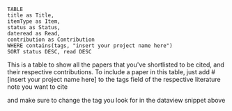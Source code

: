 ```dataview  
TABLE  
title as Title,  
itemType as Item,  
status as Status,  
dateread as Read,  
contribution as Contribution  
WHERE contains(tags, "insert your project name here")  
SORT status DESC, read DESC  
```

This is a table to show all the papers that you've shortlisted to be cited, and their respective contributions. To include a paper in this table, just add #[insert your project name here] to the tags field of the respective literature note you want to cite

and make sure to change the tag you look for in the dataview snippet above

